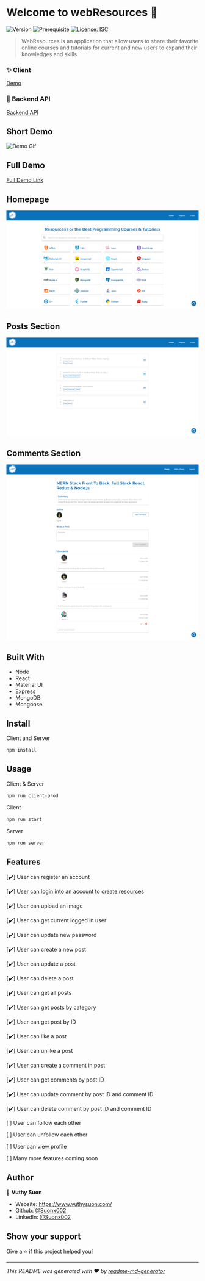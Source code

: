 # Welcome to webResources 👋

![Version](https://img.shields.io/badge/version-1.0.0-blue.svg?cacheSeconds=2592000)
![Prerequisite](https://img.shields.io/badge/node-%5E12-blue.svg)
[![License: ISC](https://img.shields.io/badge/License-ISC-yellow.svg)](#)

> WebResources is an application that allow users to share their favorite online courses and tutorials for current and new users to expand their knowledges and skills.

### ✨ Client

[Demo](https://webresources.herokuapp.com/)

### 💫 Backend API

[Backend API](https://documenter.getpostman.com/view/9506861/SzS7PR8D?version=latest)

## Short Demo

![Demo Gif](https://media.giphy.com/media/hXPk2NXodDrOc9kENy/giphy.gif)

## Full Demo

[Full Demo Link](https://youtu.be/pSWlTuGREMw)

## Homepage

![Homepage](./img/homepage.png)

## Posts Section

![Posts List](./img/posts_list.png)

## Comments Section

![Comments](./img/comments.png)

## Built With

- Node
- React
- Material UI
- Express
- MongoDB
- Mongoose

## Install

Client and Server

```sh
npm install
```

## Usage

Client & Server

```sh
npm run client-prod
```

Client

```sh
npm run start
```

Server

```sh
npm run server
```

## Features

[:heavy_check_mark:] User can register an account

[:heavy_check_mark:] User can login into an account to create resources

[:heavy_check_mark:] User can upload an image

[:heavy_check_mark:] User can get current logged in user

[:heavy_check_mark:] User can update new password

[:heavy_check_mark:] User can create a new post

[:heavy_check_mark:] User can update a post

[:heavy_check_mark:] User can delete a post

[:heavy_check_mark:] User can get all posts

[:heavy_check_mark:] User can get posts by category

[:heavy_check_mark:] User can get post by ID

[:heavy_check_mark:] User can like a post

[:heavy_check_mark:] User can unlike a post

[:heavy_check_mark:] User can create a comment in post

[:heavy_check_mark:] User can get comments by post ID

[:heavy_check_mark:] User can update comment by post ID and comment ID

[:heavy_check_mark:] User can delete comment by post ID and comment ID

[ ] User can follow each other

[ ] User can unfollow each other

[ ] User can view profile

[ ] Many more features coming soon

## Author

👤 **Vuthy Suon**

- Website: https://www.vuthysuon.com/
- Github: [@Suonx002](https://github.com/Suonx002)
- LinkedIn: [@Suonx002](https://linkedin.com/in/Suonx002)

## Show your support

Give a ⭐️ if this project helped you!

---

_This README was generated with ❤️ by [readme-md-generator](https://github.com/kefranabg/readme-md-generator)_
